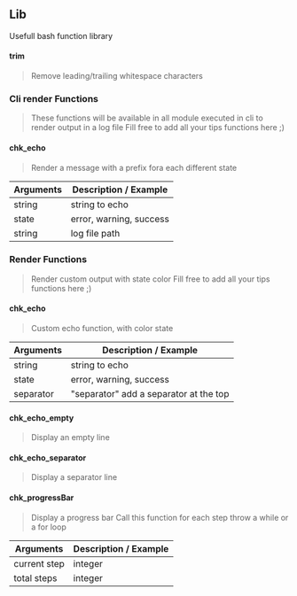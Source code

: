 ## Lib ##
Usefull bash function library

#### trim ####
>  Remove leading/trailing whitespace characters


### Cli render Functions ###
>  These functions will be available in all module executed in cli to render output in a log file
>  Fill free to add all your tips functions here ;)

#### chk_echo ####
>  Render a message with a prefix fora each different state

| Arguments | Description / Example |
| --------- | --------------------- |
|  string |  string to echo| 
|  state |  error, warning, success| 
|  string |  log file path| 

### Render Functions ###
>  Render custom output with state color
>  Fill free to add all your tips functions here ;)

#### chk_echo ####
>  Custom echo function, with color state

| Arguments | Description / Example |
| --------- | --------------------- |
|  string |  string to echo| 
|  state |  error, warning, success| 
|  separator |  "separator" add a separator at the top| 
#### chk_echo_empty ####
>  Display an empty line

#### chk_echo_separator ####
>  Display a separator line

#### chk_progressBar ####
>  Display a progress bar
>  Call this function for each step throw a while or a for loop

| Arguments | Description / Example |
| --------- | --------------------- |
|  current step |  integer| 
|  total steps |  integer| 

